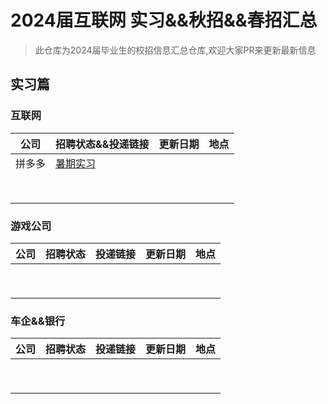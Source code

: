 # 2024届互联网 实习&&秋招&&春招汇总

> 此仓库为2024届毕业生的校招信息汇总仓库,欢迎大家PR来更新最新信息

## 实习篇

### 互联网

| 公司   | 招聘状态&&投递链接                                      | 更新日期 | 地点 |
| ------ | ------------------------------------------------------- | -------- | ---- |
| 拼多多 | [暑期实习](https://careers.pinduoduo.com/campus/intern) |          |      |
|        |                                                         |          |      |
|        |                                                         |          |      |
|        |                                                         |          |      |
|        |                                                         |          |      |
|        |                                                         |          |      |
|        |                                                         |          |      |
|        |                                                         |          |      |
|        |                                                         |          |      |

### 游戏公司

| 公司 | 招聘状态 | 投递链接 | 更新日期 | 地点 |
| ---- | -------- | -------- | -------- | ---- |
|      |          |          |          |      |
|      |          |          |          |      |
|      |          |          |          |      |
|      |          |          |          |      |
|      |          |          |          |      |
|      |          |          |          |      |
|      |          |          |          |      |
|      |          |          |          |      |
|      |          |          |          |      |

### 车企&&银行

| 公司 | 招聘状态 | 投递链接 | 更新日期 | 地点 |
| ---- | -------- | -------- | -------- | ---- |
|      |          |          |          |      |
|      |          |          |          |      |
|      |          |          |          |      |
|      |          |          |          |      |
|      |          |          |          |      |
|      |          |          |          |      |
|      |          |          |          |      |
|      |          |          |          |      |
|      |          |          |          |      |

